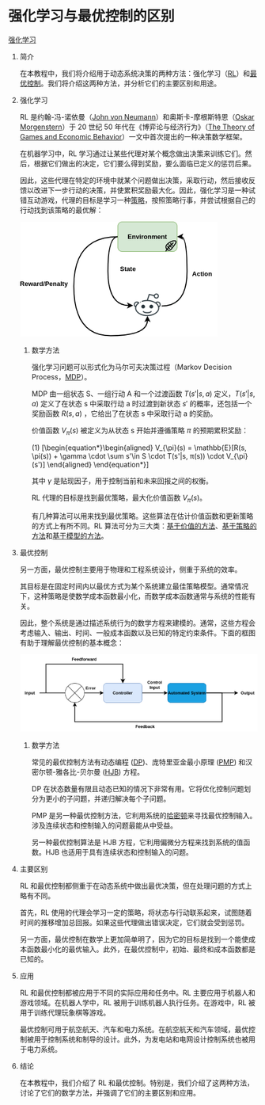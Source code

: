 # 强化学习与最优控制的区别

[强化学习](https://www.baeldung.com/cs/tag/reinforcement-learning)

1. 简介

    在本教程中，我们将介绍用于动态系统决策的两种方法：强化学习（[RL](https://www.baeldung.com/cs/reinforcement-learning-neural-network)）和[最优控制](https://en.wikipedia.org/wiki/Optimal_control)。我们将介绍这两种方法，并分析它们的主要区别和用途。

2. 强化学习

    RL 是约翰-冯-诺依曼（[John von Neumann](https://en.wikipedia.org/wiki/John_von_Neumann)）和奥斯卡-摩根斯特恩（[Oskar Morgenstern](https://en.wikipedia.org/wiki/Oskar_Morgenstern)）于 20 世纪 50 年代在《博弈论与经济行为》（[The Theory of Games and Economic Behavior](https://en.wikipedia.org/wiki/Theory_of_Games_and_Economic_Behavior)）一文中首次提出的一种决策数学框架。

    在机器学习中，RL 学习通过让某些代理对某个概念做出决策来训练它们。然后，根据它们做出的决定，它们要么得到奖励，要么面临已定义的惩罚后果。

    因此，这些代理在特定的环境中就某个问题做出决策，采取行动，然后接收反馈以改进下一步行动的决策，并使累积奖励最大化。因此，强化学习是一种试错互动游戏，代理的目标是学习一种[策略](https://www.baeldung.com/cs/ml-policy-reinforcement-learning)，按照策略行事，并尝试根据自己的行动找到该策略的最优解：

    ![强化学习图](pic/reinforcment-learning.webp)

    1. 数学方法

        强化学习问题可以形式化为马尔可夫决策过程（Markov Decision Process，[MDP](https://www.baeldung.com/cs/mdp-value-iteration)）。

        MDP 由一组状态 S、一组行动 A 和一个过渡函数 $T(s'|s,a)$ 定义，$T(s'|s,a)$ 定义了在状态 s 中采取行动 a 时过渡到新状态 $s'$ 的概率，还包括一个奖励函数 $R(s,a)$ ，它给出了在状态 s 中采取行动 a 的奖励。

        价值函数 $V_{\pi}(s)$ 被定义为从状态 s 开始并遵循策略 $\pi$ 的预期累积奖励：

        (1) \[\begin{equation*}\begin{aligned} V_{\pi}(s) = \mathbb{E}[R(s, \pi(s)) + \gamma  \cdot  \sum s'\in S \cdot T(s'|s, π(s)) \cdot V_{\pi}(s')] \end{aligned} \end{equation*}\]

        其中 $\gamma$ 是贴现因子，用于控制当前和未来回报之间的权衡。

        RL 代理的目标是找到最优策略，最大化价值函数 $V_{\pi}(s)$。

        有几种算法可以用来找到最优策略。这些算法在估计价值函数和更新策略的方式上有所不同。RL 算法可分为三大类：[基于价值的方法](https://www.baeldung.com/cs/q-learning-vs-sarsa)、[基于策略的方法](https://www.baeldung.com/cs/ml-policy-reinforcement-learning)和[基于模型的方法](https://www.baeldung.com/cs/ai-model-free-vs-model-based)。

3. 最优控制

    另一方面，最优控制主要用于物理和工程系统设计，侧重于系统的效率。

    其目标是在固定时间内以最优方式为某个系统建立最佳策略模型。通常情况下，这种策略是使数学成本函数最小化，而数学成本函数通常与系统的性能有关。

    因此，整个系统是通过描述系统行为的数学方程来建模的。通常，这些方程会考虑输入、输出、时间、一般成本函数以及已知的特定约束条件。下面的框图有助于理解最优控制的基本概念：

    ![最优控制](pic/optimal-control.webp)

    1. 数学方法

        常见的最优控制方法有动态编程 ([DP](https://www.baeldung.com/cs/greedy-approach-vs-dynamic-programming))、庞特里亚金最小原理 ([PMP](https://en.wikipedia.org/wiki/Pontryagin%27s_maximum_principle)) 和汉密尔顿-雅各比-贝尔曼 ([HJB](https://en.wikipedia.org/wiki/Hamilton–Jacobi–Bellman_equation)) 方程。

        DP 在状态数量有限且动态已知的情况下非常有用。它将优化控制问题划分为更小的子问题，并递归解决每个子问题。

        PMP 是另一种最优控制方法，它利用系统的[哈密顿](https://www.baeldung.com/cs/hamiltonian-vs-euler-path)来寻找最优控制输入。涉及连续状态和控制输入的问题最能从中受益。

        另一种最优控制算法是 HJB 方程，它利用偏微分方程来找到系统的值函数。HJB 也适用于具有连续状态和控制输入的问题。

4. 主要区别

    RL 和最优控制都侧重于在动态系统中做出最优决策，但在处理问题的方式上略有不同。

    首先，RL 使用的代理会学习一定的策略，将状态与行动联系起来，试图随着时间的推移增加总回报。如果这些代理做出错误决定，它们就会受到惩罚。

    另一方面，最优控制在数学上更加简单明了，因为它的目标是找到一个能使成本函数最小化的最优输入。此外，在最优控制中，初始、最终和成本函数都是已知的。

5. 应用

    RL 和最优控制都被应用于不同的实际应用和任务中。RL 主要应用于机器人和游戏领域。在机器人学中，RL 被用于训练机器人执行任务。在游戏中，RL 被用于训练代理玩象棋等游戏。

    最优控制可用于航空航天、汽车和电力系统。在航空航天和汽车领域，最优控制被用于控制系统和制导的设计。此外，为发电站和电网设计控制系统也被用于电力系统。

6. 结论

    在本教程中，我们介绍了 RL 和最优控制。特别是，我们介绍了这两种方法，讨论了它们的数学方法，并强调了它们的主要区别和应用。
